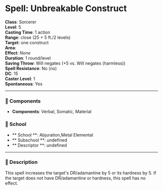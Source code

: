 
# Spell: Unbreakable Construct
**Class**: Sorcerer  
**Level**: 5  
**Casting Time**: 1 action  
**Range**: close (25 + 5 ft./2 levels)  
**Target**: one construct  
**Area**:   
**Effect**: _None_  
**Duration**: 1 round/level  
**Saving Throw**: Will negates (+5 vs. Will negates (harmless))  
**Spell Resistance**: No (no)  
**DC**: 15  
**Caster Level**: 1  
**Spontaneous**: Yes

---

### 🔮 Components
- **Components**: Verbal, Somatic, Material

### 🏫 School
- ** School **: Abjuration,Metal Elemental
- ** Subschool **: undefined
- ** Descriptor **: undefined
---

### 📜 Description
This spell increases the target's DR/adamantine by 5 or its hardness by 5. If the target does not have DR/adamantine or hardness, this spell has no effect.
